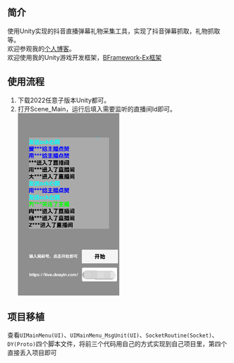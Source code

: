 ## 简介
使用Unity实现的抖音直播弹幕礼物采集工具，实现了抖音弹幕抓取，礼物抓取等。</br>
欢迎参观我的<a href='https://toxicstar.top/'>个人博客</a>。</br>
欢迎使用我的Unity游戏开发框架，<a href='https://github.com/ToxicStar8/BFramework-Ex'>BFramework-Ex框架</a></br>

## 使用流程
1. 下载2022任意子版本Unity都可。
2. 打开Scene_Main，运行后填入需要监听的直播间Id即可。</br>
![效果如图](image.png)

## 项目移植
查看`UIMainMenu(UI)`、`UIMainMenu_MsgUnit(UI)`、`SocketRoutine(Socket)`、`DY(Proto)`四个脚本文件，将前三个代码用自己的方式实现到自己项目里，第四个直接丢入项目即可